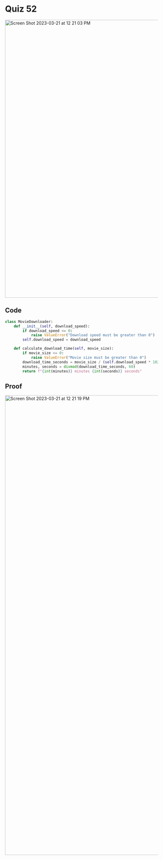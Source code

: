 # Quiz 52
<img width="914" alt="Screen Shot 2023-03-21 at 12 21 03 PM" src="https://user-images.githubusercontent.com/111751273/226516505-db7de18d-87b6-4497-99e9-ecfe401de27a.png">


## Code
```.py
class MovieDownloader:
    def __init__(self, download_speed):
        if download_speed <= 0:
            raise ValueError("Download speed must be greater than 0")
        self.download_speed = download_speed

    def calculate_download_time(self, movie_size):
        if movie_size <= 0:
            raise ValueError("Movie size must be greater than 0")
        download_time_seconds = movie_size / (self.download_speed * 1024 * 1024)
        minutes, seconds = divmod(download_time_seconds, 60)
        return f"{int(minutes)} minutes {int(seconds)} seconds"
```


## Proof
<img width="1512" alt="Screen Shot 2023-03-21 at 12 21 19 PM" src="https://user-images.githubusercontent.com/111751273/226516532-4ed08f90-32c7-4062-95f4-eac7a74fcaa3.png">
